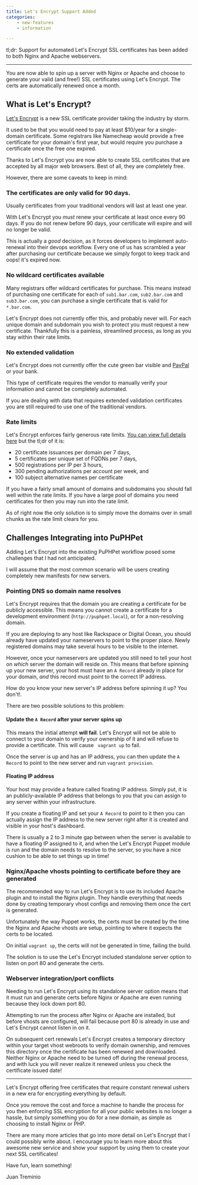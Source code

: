 ```yaml
---
title: Let's Encrypt Support Added
categories:
    - new-features
    - information

---
```


tl;dr: Support for automated Let's Encrypt SSL certificates has been added to
both Nginx and Apache webservers.

---

You are now able to spin up a server with Nginx or Apache and choose to generate
your valid (and free!) SSL certificates using Let's Encrypt. The certs are
automatically renewed once a month.

## What is Let's Encrypt?

[Let's Encrypt](https://letsencrypt.org/) is a new SSL certificate provider
taking the industry by storm.

It used to be that you would need to pay at least $10/year for a single-domain
certificate. Some registrars like Namecheap would provide a free certificate
for your domain's first year, but would require you purchase a certificate
once the free one expired.

Thanks to Let's Encrypt you are now able to create SSL certificates that are
accepted by all major web browsers. Best of all, they are completely free.

However, there are some caveats to keep in mind:

### The certificates are only valid for 90 days.

Usually certificates from your traditional vendors will last at least one year.

With Let's Encrypt you *must* renew your certificate at least once every 90 days.
If you do not renew before 90 days, your certificate will expire and will no
longer be valid.

This is actually a *good* decision, as it forces developers to implement
auto-renewal into their devops workflow. Every one of us has scrambled a year
after purchasing our certificate because we simply forgot to keep track and oops!
it's expired now.

### No wildcard certificates available

Many registrars offer wildcard certificates for purchase. This means instead of
purchasing one certificate for each of `sub1.bar.com`, `sub2.bar.com` and
`sub3.bar.com`, you can purchase a single certificate that is valid for `*.bar.com`.

Let's Encrypt does not currently offer this, and probably never will. For each
unique domain and subdomain you wish to protect you must request a new
certificate. Thankfully this is a painless, streamlined process, as long as
you stay within their rate limits.

### No extended validation

Let's Encrypt does not currently offer the cute green bar visible and
[PayPal](https://paypal.com) or your bank.

This type of certificate requires the vendor to manually verify your information
and cannot be completely automated.

If you are dealing with data that requires extended validation certificates you
are still required to use one of the traditional vendors.

### Rate limits

Let's Encrypt enforces fairly generous rate limits.
[You can view full details here](https://community.letsencrypt.org/t/rate-limits-for-lets-encrypt/6769)
but the tl;dr of it is:

* 20 certificate issuances per domain per 7 days,
* 5 certificates per unique set of FQDNs per 7 days,
* 500 registrations per IP per 3 hours,
* 300 pending authorizations per account per week, and
* 100 subject alternative names per certificate

If you have a fairly small amount of domains and subdomains you should fall well
within the rate limits. If you have a large pool of domains you need certificates
for then you may run into the rate limit.

As of right now the only solution is to simply move the domains over in small
chunks as the rate limit clears for you.

## Challenges Integrating into PuPHPet

Adding Let's Encrypt into the existing PuPHPet workflow posed some challenges
that I had not anticipated.

I will assume that the most common scenario will be users creating completely
new manifests for new servers.

### Pointing DNS so domain name resolves

Let's Encrypt requires that the domain you are creating a certificate for be
publicly accessible. This means you cannot create a certificate for a
development environment (`http://puphpet.local`), or for a non-resolving domain.

If you are deploying to any host like Rackspace or Digital Ocean, you should
already have updated your nameservers to point to the proper place. Newly
registered domains may take several hours to be visible to the internet.

However, once your nameservers are updated you still need to tell your host on
*which* server the domain will reside on. This means that before spinning up
your new server, your host must have an `A Record` already in place for your
domain, *and* this record must point to the correct IP address.

How do you know your new server's IP address before spinning it up? You don't!.

There are two possible solutions to this problem:

#### Update the `A Record` after your server spins up

This means the initial attempt **will fail**. Let's Encrypt will not be able
to connect to your domain to verify your ownership of it and will refuse to
provide a certificate. This will cause ` vagrant up` to fail.

Once the server is up and has an IP address, you can then update the `A Record`
to point to the new server and run `vagrant provision`.

#### Floating IP address

Your host may provide a feature called floating IP address. Simply put, it is an
publicly-available IP address that belongs to you that you can assign to any
server within your infrastructure.

If you create a floating IP and set your `A Record` to point to it then you
can actually assign the IP address to the new server right after it is
created and visible in your host's dashboard.

There is usually a 2 to 3 minute gap between when the server is available to
have a floating IP assigned to it, and when the Let's Encrypt Puppet module is
run and the domain needs to resolve to the server, so you have a nice cushion
to be able to set things up in time!

### Nginx/Apache vhosts pointing to certificate before they are generated

The recommended way to run Let's Encrypt is to use its included Apache plugin
and to install the Nginx plugin. They handle everything that needs done by
creating temporary vhost configs and removing them once the cert is generated.

Unfortunately the way Puppet works, the certs must be created by the time the
Nginx and Apache vhosts are setup, pointing to where it expects the certs to
be located.

On initial `vagrant up`, the certs will not be generated in time, failing the
build.

The solution is to use the Let's Encrypt included standalone server option to
listen on port 80 and generate the certs.

### Webserver integration/port conflicts

Needing to run Let's Encrypt using its standalone server option means that it
must run and generate certs before Nginx or Apache are even running because
they lock down port 80.

Attempting to run the process after Nginx or Apache are installed, but before
vhosts are configured, will fail because port 80 is already in use and Let's
Encrypt cannot listen in on it.

On subsequent cert renewals Let's Encrypt creates a temporary directory within
your target vhost webroots to verify domain ownership, and removes this directory
once the certificate has been renewed and downloaded. Neither Nginx or Apache
need to be turned off during the renewal process, and with luck you will never
realize it renewed unless you check the certificate issued date!

---

Let's Encrypt offering free certificates that require constant renewal ushers
in a new era for encrypting everything by default.

Once you remove the cost and force a machine to handle the process for you then
enforcing SSL encryption for all your public websites is no longer a hassle, but
simply something you do for a new domain, as simple as choosing to install
Nginx or PHP.

There are many more articles that go into more detail on Let's Encrypt that I
could possibly write about. I encourage you to learn more about this awesome
new service and show your support by using them to create your next SSL
certificates!

Have fun, learn something!

Juan Treminio
